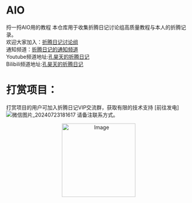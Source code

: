 # AIO
捋一捋AIO用的教程
本仓库用于收集折腾日记讨论组高质量教程与本人的折腾记录。  
欢迎大家加入：[折腾日记讨论组](https://t.me/+bzSRf6dtG3lhYWVl)  
通知频道：[折腾日记的通知频道](https://t.me/+jhNzGg0oXNdhZDY9)  
Youtube频道地址:[孔昊天的折腾日记](https://www.youtube.com/@user-ek1qg7ti5r)    
Bilibili频道地址:[孔昊天的折腾日记](https://space.bilibili.com/473781263/video)  
# 打赏项目：
打赏项目的用户可加入折腾日记VIP交流群，获取有限的技术支持 [前往发电]
![微信图片_20240723181617](https://github.com/user-attachments/assets/105d8f5e-778b-4768-bae9-fa8454b5bfb4)
请备注联系方式。
<p align="center">
  <img src="https://github.com/user-attachments/assets/105d8f5e-778b-4768-bae9-fa8454b5bfb4" alt="Image" width="200" height="200">
</p>
